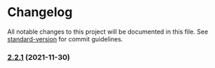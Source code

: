 # Changelog

All notable changes to this project will be documented in this file. See [standard-version](https://github.com/conventional-changelog/standard-version) for commit guidelines.

### [2.2.1](https://github.com/gforti/doc-samples/compare/v2.3.0...v2.2.1) (2021-11-30)
